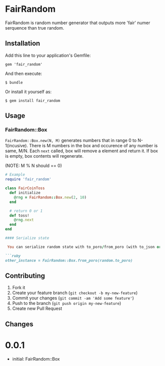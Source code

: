 # FairRandom

FairRandom is random number generator that outputs more 'fair' numer serquence than true random.

## Installation

Add this line to your application's Gemfile:

    gem 'fair_random'

And then execute:

    $ bundle

Or install it yourself as:

    $ gem install fair_random

## Usage

### FairRandom::Box

`FairRandom::Box.new(N, M)` generates numbers that in range 0 to N-1(incusive).
There is M numbers in the box and occurence of any number is same, M/N.
Each `next` called, box will remove a element and return it.
If box is empty, box contents will regenerate.

(NOTE: M % N should == 0)

```ruby
# Example
require 'fair_random'

class FairCoinToss
  def initialize
    @rng = FairRandom::Box.new(2, 10)
  end

  # return 0 or 1
  def toss!
    @rng.next
  end
end

#### Serialize state

 You can serialize random state with to_poro/from_poro (with to_json or Marshal etc if needed).

```ruby
other_instance = FairRandom::Box.from_poro(random.to_poro)
```

## Contributing

1. Fork it
2. Create your feature branch (`git checkout -b my-new-feature`)
3. Commit your changes (`git commit -am 'Add some feature'`)
4. Push to the branch (`git push origin my-new-feature`)
5. Create new Pull Request

## Changes

# 0.0.1
* initial: FairRandom::Box
